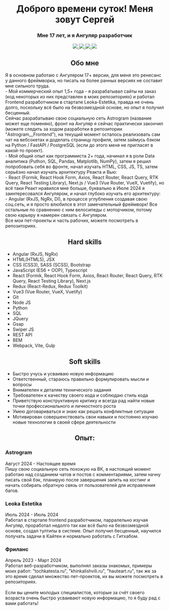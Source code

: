 <div id="header" align="center">
  <h1>Доброго времени суток! Меня зовут Сергей</h1>
  <h3>Мне 17 лет, и я Ангуляр разработчик</h3>
</div>
<div id="socials" align="center">
<a href="https://vk.com/sergey_glazunov_07">
  <img src="https://img.shields.io/badge/VK-blue?style=for-the-badge&logo=VK&logoColor=white">
</a>

<a href="https://krasnodar.hh.ru/resume/d1bd0af2ff0cfe0cea0039ed1f576f66305571">
  <img src="https://img.shields.io/badge/HH-red?style=for-the-badge&logo=HH&logoColor=white">
</a>

<a href="https://career.habr.com/sergeyskvortsov123">
  <img src="https://img.shields.io/badge/Habr-blue?style=for-the-badge&logo=Habr&logoColor=white">
</a>

<a href="https://t.me/Mr_Glaz_programmer">
  <img src="https://img.shields.io/badge/Telegram-blue?style=for-the-badge&logo=Telegram&logoColor=white">
</a>
</div>
<div id="header" align="center">
  <h2>Обо мне</h2>
</div>
Я в основном работаю с Ангуляром 17+ версии, для меня это ренесанс у данного фреймворка, но писать на более ранных версиях не составит мне сильного труда.<br>
- Мой коммерческий опыт 1,5+ года - я разрабатывал сайты на заказ (код некоторых из них представлен в моих репозиториях) и работал Frontend разработчиком в стартапе Leoka-Estetika, правда не очень долго, поскольку всё было на безвозмездной основе, но опыт я получил бесценный.<br>
Сейчас разрабатываю свою социальную сеть Astrogram (название может еще поменяю), фронт на Ангуляр я сейчас практически закончил (можете следить за ходом разработки в репозитории "Astrogram__Frontend"),
на текущий момент осталось реализовать сам чат на вебсокетах и доделать страницу профиля, затем займусь бэком на Python / FastAPI / PostgreSQL (если до этого меня не пригласят в какой-то проект).<br>
- Мой общий опыт как программиста 2+ года, начинал я в роли Data аналитика (Puthon, SQL, Pandas, Matplotlib, NumPy), затем я решил попробовать себя во фронте, начал изучать HTML, CSS, JS, TS, затем серьёзно начал изучать архитектуру Реакта и Вью: <br>
- React (Formik, React Hook Form, Axios, React Router, React Query, RTK Query, React Testing Library), Next.js / Vue3 (Vue Router, VueX, Vuetify), но всё таки Реакт нравился мне больше, буквально в Июле 2024 я заинтересовался Ангуляром, и начал глубоко изучать его архитектуру: <br>
- Angular (RxJS, NgRx, DI), в процессе углубления создавая свою соц.сеть, и я просто влюбился в этот замечательный фреймворк! Все остальные по сравнению с ним велосипеды с моторчиком, потому свою карьеру я намерен связать с Ангуляром. <br>
Все мои пет-проекты и часть рабочих, можете посмотреть в репозиториях.<br>
<div id="header" align="center">
  <h2>Hard skills</h2>
</div>

- Angular (RxJS, NgRx)
- HTML(HTML5), JSX
- CSS (CSS3), SASS (SCSS), Bootstrap
- JavaScript (ES6 + OOP), Typescript
- React (Formik, React Hook Form, Axios, React Router, React Query, RTK Query, React Testing Library), Next.js
- Redux (React-Redux, Redux Toolkit)
- Vue3 (Vue Router, VueX, Vuetify)
- Git
- Node JS
- Python
- SQL
- JQuery
- Gsap
- Swiper JS
- REST API
- BEM
- Webpack, Vite, Gulp

<div id="header" align="center">
  <h2>Soft skills</h2>
</div>

- Быстро учусь и усваиваю новую информацию
- Ответственный, стараюсь правильно формулировать мысли и вопросы
- Внимателен к деталям технического задания
- Требователен к качеству своего кода и соблюдаю стиль кода
- Приветствую конструктивную критику и всегда рад найти новые точки профессионального и личностного роста
- Умею договариваться и знаю как решать конфликтные ситуации
- Мотивирован совершенствовать свои навыки и постоянно изучаю новые технологии в своей сфере деятельности

<div id="header" align="center">
  <h2>Опыт:</h2>
</div>

<h3>Astrogram</h3>
Август 2024 - Настоящее время <br>
Пишу свою социальную сеть похожую на ВК, в настоящий момент работаю над созданием чатов и постов с комментариями, затем начну писать свой бэк, планирую после завершения залить на хостинг и начать собирать обратную связь от пользователей для исправления багов.

<h3>Leoka Estetika</h3>
Июль 2024 - Июль 2024 <br>
Работал в стартапе frontend разработчиком, парралельно изучая Ангуляр, проработал недолго так как всё было на безвозмездной основе, создал тултипы в системе. Опыт получил бесценный, научился получать задачи в Кайтен и нормально работать с Гитхабом.

<h3>Фриланс</h3>
Апрель 2023 - Март 2024 <br>
Работал веб-разработчиком, выполнял заказы знакомых, примеры моих работ: "tochkatesta.ru", "khinkalishvili.ru", "hauteart.ru", так же за это время сделал множество пет-проектов, их вы можете посмотреть в репозиториях. <br>
<br>Если вы цените молодых специалистов, которые за счёт своего возраста очень быстро усваивают новую информацию, то я буду рад с вами работать! <br>

<!---
Sergey-Dmitrievich/Sergey-Dmitrievich is a ✨ special ✨ repository because its `README.md` (this file) appears on your GitHub profile.
You can click the Preview link to take a look at your changes.
--->
